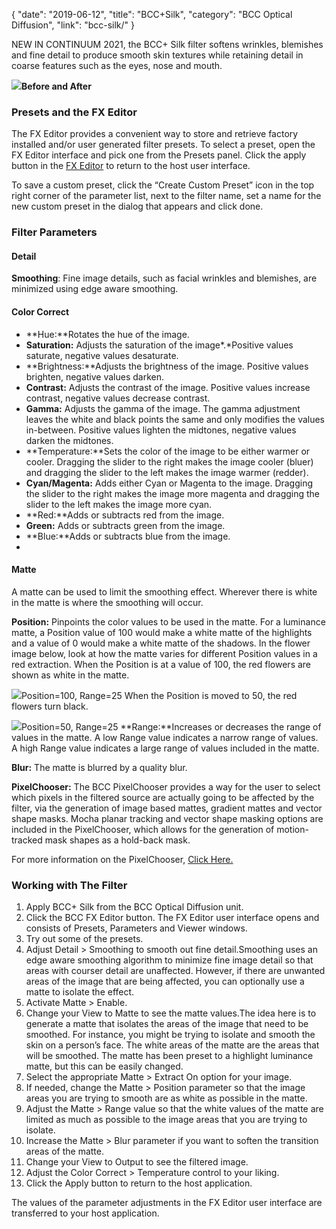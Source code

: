 {
"date": "2019-06-12",
"title": "BCC+Silk",
"category": "BCC Optical Diffusion",
"link": "bcc-silk/"
}

 
NEW IN CONTINUUM 2021, the BCC+ Silk filter softens wrinkles, blemishes and fine detail to produce smooth skin textures while retaining detail in coarse features such as the eyes, nose and mouth.  



![](https://borisfx-com-res.cloudinary.com/image/upload//documentation/continuum/uploads/2020/10/Image_368.png)**Before and After**   

### Presets and the FX Editor


The FX Editor provides a convenient way to store and retrieve factory installed and/or user generated filter presets. To select a preset, open the FX Editor interface and pick one from the Presets panel. Click the apply button in the [FX Editor](/documentation/continuum/bcc-fx-editor) to return to the host user interface. 


To save a custom preset, click the “Create Custom Preset” icon in the top right corner of the parameter list, next to the filter name, set a name for the new custom preset in the dialog that appears and click done. 


### Filter Parameters


#### Detail


**Smoothing**: Fine image details, such as facial wrinkles and blemishes, are minimized using edge aware smoothing.


#### Color Correct


* **Hue:**Rotates the hue of the image.
* **Saturation:** Adjusts the saturation of the image*.*Positive values saturate, negative values desaturate.
* **Brightness:**Adjusts the brightness of the image. Positive values brighten, negative values darken.
* **Contrast:** Adjusts the contrast of the image. Positive values increase contrast, negative values decrease contrast.
* **Gamma:** Adjusts the gamma of the image. The gamma adjustment leaves the white and black points the same and only modifies the values in-between. Positive values lighten the midtones, negative values darken the midtones.
* **Temperature:**Sets the color of the image to be either warmer or cooler. Dragging the slider to the right makes the image cooler (bluer) and dragging the slider to the left makes the image warmer (redder).
* **Cyan/Magenta:** Adds either Cyan or Magenta to the image. Dragging the slider to the right makes the image more magenta and dragging the slider to the left makes the image more cyan.
* **Red:**Adds or subtracts red from the image.
* **Green:** Adds or subtracts green from the image.
* **Blue:**Adds or subtracts blue from the image.
* 


#### Matte


A matte can be used to limit the smoothing effect. Wherever there is white in the matte is where the smoothing will occur.


**Position:** Pinpoints the color values to be used in the matte. For a luminance matte, a Position value of 100 would make a white matte of the highlights and a value of 0 would make a white matte of the shadows. In the flower image below, look at how the matte varies for different Position values in a red extraction. When the Position is at a value of 100, the red flowers are shown as white in the matte.


![](https://borisfx-com-res.cloudinary.com/image/upload//documentation/continuum/uploads/2020/10/Image_349.gif)Position=100, Range=25
When the Position is moved to 50, the red flowers turn black.


![](https://borisfx-com-res.cloudinary.com/image/upload//documentation/continuum/uploads/2020/10/Image_350.gif)Position=50, Range=25
**Range:**Increases or decreases the range of values in the matte. A low Range value indicates a narrow range of values. A high Range value indicates a large range of values included in the matte.


**Blur:** The matte is blurred by a quality blur.


**PixelChooser:**  The BCC PixelChooser provides a way for the user to select which pixels in the filtered source are actually going to be affected by the filter, via the generation of image based mattes, gradient mattes and vector shape masks. Mocha planar tracking and vector shape masking options are included in the PixelChooser, which allows for the generation of motion-tracked mask shapes as a hold-back mask. 


For more information on the PixelChooser, [Click Here.﻿](/documentation/continuum/)


### Working with The Filter


1. Apply BCC+ Silk from the BCC Optical Diffusion unit.
2. Click the BCC FX Editor button. The FX Editor user interface opens and consists of Presets, Parameters and Viewer windows.
3. Try out some of the presets.
4. Adjust Detail > Smoothing to smooth out fine detail.Smoothing uses an edge aware smoothing algorithm to minimize fine image detail so that areas with courser detail are unaffected. However, if there are unwanted areas of the image that are being affected, you can optionally use a matte to isolate the effect.
5. Activate Matte > Enable.
6. Change your View to Matte to see the matte values.The idea here is to generate a matte that isolates the areas of the image that need to be smoothed. For instance, you might be trying to isolate and smooth the skin on a person’s face. The white areas of the matte are the areas that will be smoothed. The matte has been preset to a highlight luminance matte, but this can be easily changed.
7. Select the appropriate Matte > Extract On option for your image.
8. If needed, change the Matte > Position parameter so that the image areas you are trying to smooth are as white as possible in the matte.
9. Adjust the Matte > Range value so that the white values of the matte are limited as much as possible to the image areas that you are trying to isolate.
10. Increase the Matte > Blur parameter if you want to soften the transition areas of the matte.
11. Change your View to Output to see the filtered image.
12. Adjust the Color Correct > Temperature control to your liking.
13. Click the Apply button to return to the host application.


The values of the parameter adjustments in the FX Editor user interface are transferred to your host application.


